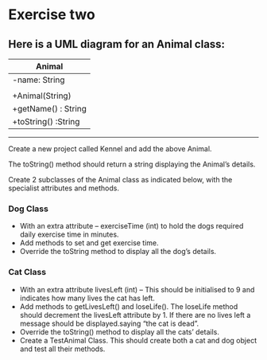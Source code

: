# Exercise two

## Here is a UML diagram for an Animal class:

| Animal              |
| ------------------- |
| -name: String       |
|                     |
| +Animal(String)     |
| +getName() : String |
| +toString() :String |

---

Create a new project called Kennel and add the above Animal.

The toString() method should return a string displaying the Animal’s details.

Create 2 subclasses of the Animal class as indicated below, with the specialist attributes and methods.

### Dog Class

- With an extra attribute – exerciseTime (int) to hold the dogs required daily exercise time in minutes.
- Add methods to set and get exercise time.
- Override the toString method to display all the dog’s details.

### Cat Class

- With an extra attribute livesLeft (int) – This should be initialised to 9 and indicates how many lives the cat has left.
- Add methods to getLivesLeft() and loseLife(). The loseLife method should decrement the livesLeft attribute by 1. If there are no lives left a message should be displayed.saying “the cat is dead”.
- Override the toString() method to display all the cats’ details.
- Create a TestAnimal Class. This should create both a cat and dog object and test all their methods.
